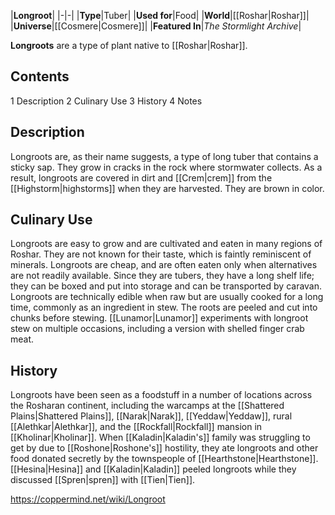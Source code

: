 |**Longroot**|
|-|-|
|**Type**|Tuber|
|**Used for**|Food|
|**World**|[[Roshar\|Roshar]]|
|**Universe**|[[Cosmere\|Cosmere]]|
|**Featured In**|*The Stormlight Archive*|

**Longroots** are a type of plant native to [[Roshar\|Roshar]].

## Contents

1 Description
2 Culinary Use
3 History
4 Notes


## Description
Longroots are, as their name suggests, a type of long tuber that contains a sticky sap. They grow in cracks in the rock where stormwater collects. As a result, longroots are covered in dirt and [[Crem\|crem]] from the [[Highstorm\|highstorms]] when they are harvested. They are brown in color.

## Culinary Use
Longroots are easy to grow and are cultivated and eaten in many regions of Roshar. They are not known for their taste, which is faintly reminiscent of minerals. Longroots are cheap, and are often eaten only when alternatives are not readily available. Since they are tubers, they have a long shelf life; they can be boxed and put into storage and can be transported by caravan.
Longroots are technically edible when raw but are usually cooked for a long time, commonly as an ingredient in stew. The roots are peeled and cut into chunks before stewing. [[Lunamor\|Lunamor]] experiments with longroot stew on multiple occasions, including a version with shelled finger crab meat.

## History
Longroots have been seen as a foodstuff in a number of locations across the Rosharan continent, including the warcamps at the [[Shattered Plains\|Shattered Plains]], [[Narak\|Narak]], [[Yeddaw\|Yeddaw]], rural [[Alethkar\|Alethkar]], and the [[Rockfall\|Rockfall]] mansion in [[Kholinar\|Kholinar]].
When [[Kaladin\|Kaladin's]] family was struggling to get by due to [[Roshone\|Roshone's]] hostility, they ate longroots and other food donated secretly by the townspeople of [[Hearthstone\|Hearthstone]]. [[Hesina\|Hesina]] and [[Kaladin\|Kaladin]] peeled longroots while they discussed [[Spren\|spren]] with [[Tien\|Tien]].




https://coppermind.net/wiki/Longroot